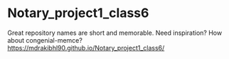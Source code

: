 # Notary_project1_class6
Great repository names are short and memorable. Need inspiration? How about congenial-memce?
https://mdrakibhl90.github.io/Notary_project1_class6/
